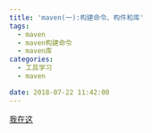 ```yaml
---
title: 'maven(一):构建命令、构件和库'
tags:
  - maven
  - maven构建命令
  - maven库
categories:
  - 工具学习
  - maven

date: 2018-07-22 11:42:00
---
```

[我在这](https://www.cnblogs.com/yangyuanming/)
















